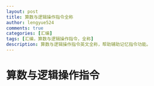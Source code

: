 ```yaml
---
layout: post
title: 算数与逻辑操作指令全称
author: lengyue524
comments: true
categories: [汇编]
tags: [汇编，算数与逻辑操作指令，全称]
description: 算数与逻辑操作指令英文全称，帮助辅助记忆指令功能。
---
```


# 算数与逻辑操作指令

